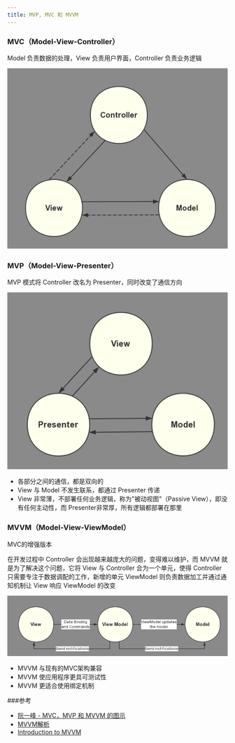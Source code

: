 ```yaml
---
title: MVP, MVC 和 MVVM
---
```


### MVC（Model-View-Controller）

Model 负责数据的处理，View 负责用户界面，Controller 负责业务逻辑

![MVC](./image/MVC.png)

### MVP（Model-View-Presenter）

MVP 模式将 Controller 改名为 Presenter，同时改变了通信方向

![MVP](./image/MVP.png)

- 各部分之间的通信，都是双向的
- View 与 Model 不发生联系，都通过 Presenter 传递
- View 非常薄，不部署任何业务逻辑，称为"被动视图"（Passive View），即没有任何主动性，而 Presenter非常厚，所有逻辑都部署在那里

### MVVM（Model-View-ViewModel）

MVC的增强版本

在开发过程中 Controller 会出现越来越庞大的问题，变得难以维护，而 MVVM 就是为了解决这个问题，它将 View 与 Controller 合为一个单元，使得 Controller 只需要专注于数据调配的工作，新增的单元 ViewModel 则负责数据加工并通过通知机制让 View 响应 ViewModel 的改变

![MVVM](./image/MVVM.png)

- MVVM 与现有的MVC架构兼容
- MVVM 使应用程序更具可测试性
- MVVM 更适合使用绑定机制

###参考

- [阮一峰 - MVC，MVP 和 MVVM 的图示](http://www.ruanyifeng.com/blog/2015/02/mvcmvp_mvvm.html)
- [MVVM解析](https://blog.csdn.net/Chowbindeblog/article/details/55195289)
- [Introduction to MVVM](https://www.objc.io/issues/13-architecture/mvvm/)